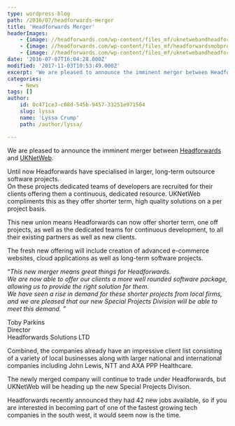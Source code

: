 ```yaml
---
type: wordpress-blog
path: /2016/07/headforwards-merger
title: 'Headforwards Merger'
headerImages:
    - {image: //headforwards.com/wp-content/files_mf/uknetwebandheadforwards60.jpg, text: 'Headforwards Merger '}
    - {image: //headforwards.com/wp-content/files_mf/headforwardsmobprogramming20.jpeg, text: ""}
    - {image: //headforwards.com/wp-content/files_mf/uknetwebandheadforwardsatagileonthebeach.jpeg, text: ""}
date: '2016-07-07T16:04:28.000Z'
modified: '2017-11-03T10:53:49.000Z'
excerpt: 'We are pleased to announce the imminent merger between Headforwards and UKNetWeb. Until now Headforwards have specialised in larger, long-term outsource software projects. On these projects dedicated teams of developers are recruited for their clients offering them a continuous, dedicated resource. UKNetWeb compliments this as they offer shorter term, high quality solutions on a per project …'
categories:
    - News
tags: []
author:
    id: 0c471ce3-c08d-545b-9457-33251e971504
    slug: lyssa
    name: 'Lyssa Crump'
    path: /author/lyssa/

---
```

We are pleased to announce the imminent merger between [Headforwards](https://www.headforwards.com/) and [UKNetWeb](https://www.uknetweb.com/).

Until now Headforwards have specialised in larger, long-term outsource software projects.  
On these projects dedicated teams of developers are recruited for their clients offering them a continuous, dedicated resource. UKNetWeb compliments this as they offer shorter term, high quality solutions on a per project basis.

This new union means Headforwards can now offer shorter term, one off projects, as well as the dedicated teams for continuous development, to all their existing partners as well as new clients.

The fresh new offering will include creation of advanced e-commerce websites, cloud applications as well as long-term software projects.

“_This new merger means great things for Headforwards.  
We are now able to offer our clients a more well rounded software package, allowing us to provide the right solution for them.  
We have seen a rise in demand for these shorter projects from local firms, and we are pleased that our new Special Projects Division will be able to meet this demand. ”_

Toby Parkins  
Director  
Headforwards Solutions LTD

Combined, the companies already have an impressive client list consisting of a variety of local businesses along with larger national and international companies including John Lewis, NTT and AXA PPP Healthcare.

The newly merged company will continue to trade under Headforwards, but UKNetWeb will be heading up the new Special Projects Divison.

Headforwards recently announced they had 42 new jobs available, so if you are interested in becoming part of one of the fastest growing tech companies in the south west, it would seem now is the time.
